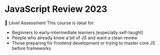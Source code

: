 # JavaScript Review 2023

🎯 Level Assessment
This course is ideal for:
- Beginners to early-intermediate learners (especially self-taught)
- People who already know a bit of JS and want a clean review
- Those preparing for frontend development or trying to master core JS before frameworks
